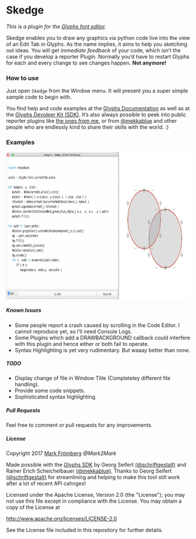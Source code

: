 # Skedge

*This is a plugin for the [Glyphs font editor](http://glyphsapp.com/).*  

Skedge enables you to draw any graphics via python code live into the view of an Edit Tab in Glyphs.
As the name implies, it aims to help you sketching out ideas.
You will get *immediate feedback* of your code, which isn’t the case if you develop a reporter Plugin. Normally you’d have to restart Glyphs for each and every change to see changes happen. **Not anymore!**

### How to use

Just open `Skedge` from the Window menu. It will present you a super simple sample code to begin with.

You find help and code examples at the [Glyphs Documentation](https://docu.glyphsapp.com/) as well as at the [Glyphs Devolper Kit (SDK)](https://github.com/schriftgestalt/GlyphsSDK). It’s also always possible to peek into public reporter plugins like [the ones from me](https://github.com/Mark2Mark/Glyphsapp-Plugins), or from [@mekkablue](https://github.com/mekkablue) and other people who are endlessly kind to share their skills with the world. :)

### Examples

<p align="center"> 
<img src="https://github.com/Mark2Mark/Skedge/blob/master/Images/Skedge%20Screenshot%201.png" alt="Skedge" height="400px">
</p> 

##### Known Issues

- Some people report a crash caused by scrolling in the Code Editor. I cannot reproduce yet, so I’ll need Console Logs.
- Some Plugins which add a DRAWBACKGROUND callback could interfere with this plugin and hence either or both fail to operate.
- Syntax Highlighting is yet very rudimentary. But waaay better than none.

##### TODO

- Display change of file in Window Title (Completeley different file handling).
- Provide some code snippets.
- Sophisticated syntax highlighting.

##### Pull Requests

Feel free to comment or pull requests for any improvements.

##### License

Copyright 2017 [Mark Frömberg](http://www.markfromberg.com/) *@Mark2Mark*

Made possible with the [Glyphs SDK](https://github.com/schriftgestalt/GlyphsSDK) by Georg Seifert [(@schriftgestalt)](https://github.com/schriftgestalt) and Rainer Erich Scheichelbauer [(@mekkablue)](https://github.com/mekkablue).
Thanks to Georg Seifert [(@schriftgestalt)](https://github.com/schriftgestalt) for streamlining and helping to make this tool still work after a lot of recent API cahnges!

Licensed under the Apache License, Version 2.0 (the "License");
you may not use this file except in compliance with the License.
You may obtain a copy of the License at

http://www.apache.org/licenses/LICENSE-2.0

See the License file included in this repository for further details.
